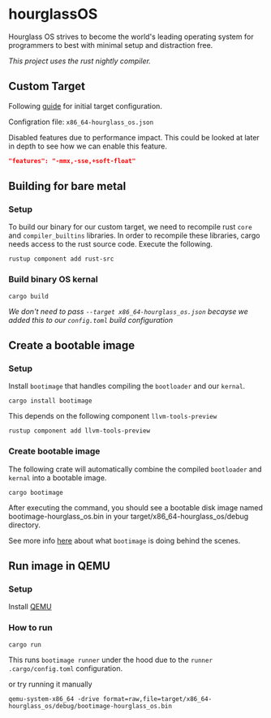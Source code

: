 # hourglassOS

Hourglass OS strives to become the world's leading operating system for programmers to best with minimal setup and distraction free.

_This project uses the rust nightly compiler._

## Custom Target

Following [guide](https://os.phil-opp.com/minimal-rust-kernel/#target-specification) for initial target configuration.

Configration file: `x86_64-hourglass_os.json`

Disabled features due to performance impact.
This could be looked at later in depth to see how we can enable this feature.

```json
"features": "-mmx,-sse,+soft-float"
```

## Building for bare metal

### Setup

To build our binary for our custom target, we need to recompile rust `core` and `compiler_builtins` libraries.
In order to recompile these libraries, cargo needs access to the rust source code. Execute the following.

```terminal
rustup component add rust-src
```

### Build binary OS kernal

```terminal
cargo build
```

_We don't need to pass `--target x86_64-hourglass_os.json` becayse we added this to our `config.toml` build configuration_

## Create a bootable image

### Setup

Install `bootimage` that handles compiling the `bootloader` and our `kernal`.

```terminal
cargo install bootimage
```

This depends on the following component `llvm-tools-preview`

`rustup component add llvm-tools-preview`

### Create bootable image

The following crate will automatically combine the compiled `bootloader` and `kernal` into a bootable image.

```terminal
cargo bootimage
```

After executing the command, you should see a bootable disk image named bootimage-hourglass_os.bin in your target/x86_64-hourglass_os/debug directory.

See more info [here](https://os.phil-opp.com/minimal-rust-kernel/#how-does-it-work) about what `bootimage` is doing behind the scenes.

## Run image in QEMU

### Setup

Install [QEMU](https://www.qemu.org/download/#macos)

### How to run

```terminal
cargo run
```

This runs `bootimage runner` under the hood due to the `runner` `.cargo/config.toml` configuration.

or try running it manually

`qemu-system-x86_64 -drive format=raw,file=target/x86_64-hourglass_os/debug/bootimage-hourglass_os.bin`
